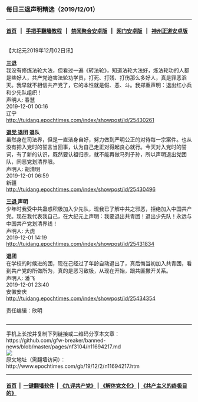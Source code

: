 ### 每日三退声明精选（2019/12/01）
------------------------

#### [首页](https://github.com/gfw-breaker/banned-news/blob/master/README.md) &nbsp;&nbsp;|&nbsp;&nbsp; [手把手翻墙教程](https://github.com/gfw-breaker/guides/wiki) &nbsp;&nbsp;|&nbsp;&nbsp; [禁闻聚合安卓版](https://github.com/gfw-breaker/bn-android) &nbsp;&nbsp;|&nbsp;&nbsp; [网门安卓版](https://github.com/oGate2/oGate) &nbsp;&nbsp;|&nbsp;&nbsp; [神州正道安卓版](https://github.com/SzzdOgate/update) 



<div class="column" id="artbody" itemprop="articleBody">
 <!-- article content begin -->
 <p>
  【大纪元2019年12月02日讯】
 </p>
 <p>
  <strong>
   <a href="http://www.epochtimes.com/gb/tag/%E4%B8%89%E9%80%80.html">
    三退
   </a>
  </strong>
  <br/>
  我没有修炼法轮大法，但看过一遍《转法轮》，知道法轮大法好，炼法轮功的人都是些好人，共产党迫害法轮功学员，打死、打残、打伤那么多好人，真是罪恶滔天。我早就不相信共产党了，它的本性就是假、恶、斗。我郑重声明：退出红小兵和少先队组织！
  <br/>
  声明人: 春慧
  <br/>
  2019-12-01 00:16
  <br/>
  辽宁
  <br/>
  <a href="http://tuidang.epochtimes.com/index/showpost/id/25430261">
   http://tuidang.epochtimes.com/index/showpost/id/25430261
  </a>
 </p>
 <p>
  <strong>
   <a href="http://www.epochtimes.com/gb/tag/%E9%80%80%E5%85%9A.html">
    退党
   </a>
   退团 退队
  </strong>
  <br/>
  虽然身在司法界，但是一直洁身自好，努力做到严明公正的对待每一宗案件。也从没有把入党时的誓言当回事，认为自己走正对得起良心就行。今天对入党时的誓词，有了新的认识，既然要认祖归宗，就不能再做马列子孙，所以声明退出党团队，同恶党划清界限。
  <br/>
  声明人: 胡清明
  <br/>
  2019-12-01 06:59
  <br/>
  新疆
  <br/>
  <a href="http://tuidang.epochtimes.com/index/showpost/id/25430496">
   http://tuidang.epochtimes.com/index/showpost/id/25430496
  </a>
 </p>
 <p>
  <strong>
   <a href="http://www.epochtimes.com/gb/tag/%E4%B8%89%E9%80%80.html">
    三退
   </a>
   声明
  </strong>
  <br/>
  少年时我受中共蛊惑积极加入少先队，现我已了解中共之邪恶，拒绝加入中国共产党。现在我代表我自己，在大纪元上声明：我要退出共青团！退出少先队！永远与中国共产党划清界线！
  <br/>
  声明人: 大虎
  <br/>
  2019-12-01 14:19
  <br/>
  <a href="http://tuidang.epochtimes.com/index/showpost/id/25431834">
   http://tuidang.epochtimes.com/index/showpost/id/25431834
  </a>
 </p>
 <p>
  <strong>
   退团
  </strong>
  <br/>
  在学校的时候进的团，现在己经过了年龄自动退出了，真后悔当初加入共青团，看到共产党的所做所为，真的是恶习致极，从现在开始，跟共匪撇开关系。
  <br/>
  声明人: 潘飞
  <br/>
  2019-12-01 23:40
  <br/>
  安徽安庆
  <br/>
  <a href="http://tuidang.epochtimes.com/index/showpost/id/25434354">
   http://tuidang.epochtimes.com/index/showpost/id/25434354
  </a>
 </p>
 <p>
  责任编辑：欣明
 </p>
 <!-- article content end -->
 <div id="below_article_ad">
  <div id="below_article_ad_inner">
  </div>
 </div>
</div>

<hr/>
手机上长按并复制下列链接或二维码分享本文章：<br/>
https://github.com/gfw-breaker/banned-news/blob/master/pages/nf3104/n11694217.md <br/>
<a href='https://github.com/gfw-breaker/banned-news/blob/master/pages/nf3104/n11694217.md'><img src='https://github.com/gfw-breaker/banned-news/blob/master/pages/nf3104/n11694217.md.png'/></a> <br/>
原文地址（需翻墙访问）：http://www.epochtimes.com/gb/19/12/2/n11694217.htm


------------------------
#### [首页](https://github.com/gfw-breaker/banned-news/blob/master/README.md) &nbsp;|&nbsp; [一键翻墙软件](https://github.com/gfw-breaker/nogfw/blob/master/README.md) &nbsp;| [《九评共产党》](https://github.com/gfw-breaker/9ping.md/blob/master/README.md#九评之一评共产党是什么) | [《解体党文化》](https://github.com/gfw-breaker/jtdwh.md/blob/master/README.md) | [《共产主义的终极目的》](https://github.com/gfw-breaker/gczydzjmd.md/blob/master/README.md)


<img src='http://gfw-breaker.win/banned-news/pages/nf3104/n11694217.md' width='0px' height='0px'/>